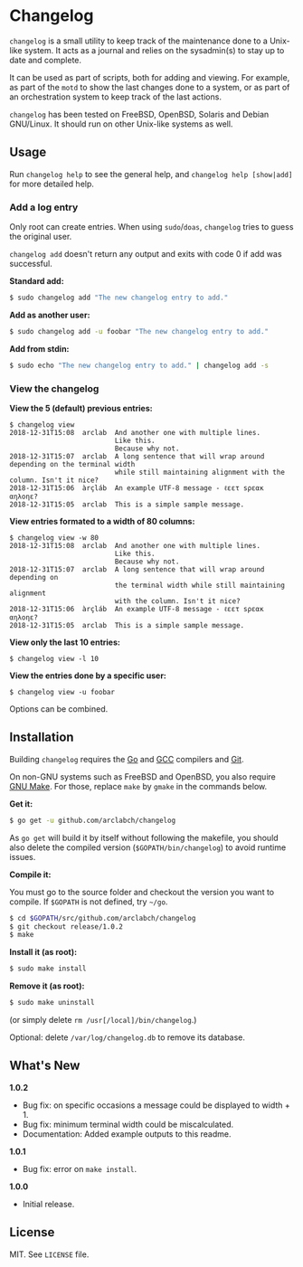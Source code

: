 # Changelog

`changelog` is a small utility to keep track of the maintenance done to a Unix-like system. It acts as a journal and relies on the sysadmin(s) to stay up to date and complete.

It can be used as part of scripts, both for adding and viewing. For example, as part of the `motd` to show the last changes done to a system, or as part of an orchestration system to keep track of the last actions.

`changelog` has been tested on FreeBSD, OpenBSD, Solaris and Debian GNU/Linux. It should run on other Unix-like systems as well.

## Usage

Run `changelog help` to see the general help, and `changelog help [show|add]` for more detailed help.

### Add a log entry

Only root can create entries. When using `sudo`/`doas`, `changelog` tries to guess the original user.

`changelog add` doesn't return any output and exits with code 0 if add was successful.

**Standard add:**

```sh
$ sudo changelog add "The new changelog entry to add."
```

**Add as another user:**

```sh
$ sudo changelog add -u foobar "The new changelog entry to add."
```

**Add from stdin:**

```sh
$ sudo echo "The new changelog entry to add." | changelog add -s
```

### View the changelog

**View the 5 (default) previous entries:**

```
$ changelog view
2018-12-31T15:08  arclab  And another one with multiple lines.
                          Like this.
                          Because why not.
2018-12-31T15:07  arclab  A long sentence that will wrap around depending on the terminal width
                          while still maintaining alignment with the column. Isn't it nice?
2018-12-31T15:06  àrçláb  An example UTF-8 message - ℓεετ sρεακ αηλοηε?
2018-12-31T15:05  arclab  This is a simple sample message.
```

**View entries formated to a width of 80 columns:**

```
$ changelog view -w 80
2018-12-31T15:08  arclab  And another one with multiple lines.
                          Like this.
                          Because why not.
2018-12-31T15:07  arclab  A long sentence that will wrap around depending on
                          the terminal width while still maintaining alignment
                          with the column. Isn't it nice?
2018-12-31T15:06  àrçláb  An example UTF-8 message - ℓεετ sρεακ αηλοηε?
2018-12-31T15:05  arclab  This is a simple sample message.
```

**View only the last 10 entries:**

```
$ changelog view -l 10
```

**View the entries done by a specific user:**

```
$ changelog view -u foobar
```

Options can be combined.

## Installation

Building `changelog` requires the [Go](https://golang.org/) and [GCC](https://gcc.gnu.org/) compilers and [Git](https://git-scm.com/).

On non-GNU systems such as FreeBSD and OpenBSD, you also require [GNU Make](https://www.gnu.org/software/make/). For those, replace `make` by `gmake` in the commands below.

**Get it:**

```sh
$ go get -u github.com/arclabch/changelog
```

As `go get` will build it by itself without following the makefile, you should also delete the compiled version (`$GOPATH/bin/changelog`) to avoid runtime issues.

**Compile it:**

You must go to the source folder and checkout the version you want to compile. If `$GOPATH` is not defined, try `~/go`.

```sh
$ cd $GOPATH/src/github.com/arclabch/changelog
$ git checkout release/1.0.2
$ make
```

**Install it (as root):**

```sh
$ sudo make install
```

**Remove it (as root):**

```sh
$ sudo make uninstall
```

(or simply delete `rm /usr[/local]/bin/changelog`.)

Optional: delete `/var/log/changelog.db` to remove its database.

## What's New

**1.0.2**

- Bug fix: on specific occasions a message could be displayed to width + 1.
- Bug fix: minimum terminal width could be miscalculated.
- Documentation: Added example outputs to this readme.

**1.0.1**

- Bug fix: error on `make install`.

**1.0.0**

- Initial release.

## License

MIT. See `LICENSE` file.